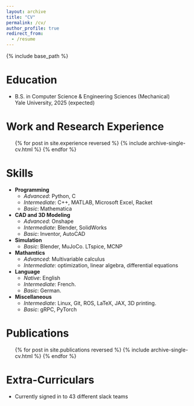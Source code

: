 ```yaml
---
layout: archive
title: "CV"
permalink: /cv/
author_profile: true
redirect_from:
  - /resume
---
```


{% include base_path %}

Education
======
* B.S. in Computer Science & Engineering Sciences (Mechanical)<br>Yale University, 2025 (expected)

Work and Research Experience
======
  <ul>{% for post in site.experience reversed %}
    {% include archive-single-cv.html %}
  {% endfor %}</ul>


Skills
======
* **Programming**
    * _Advanced_: Python, C
    *  _Intermediate_: C++, MATLAB, Microsoft Excel, Racket 
    * _Basic_: Mathematica
* **CAD and 3D Modeling**
    * _Advanced_: Onshape
    * _Intermediate_: Blender, SolidWorks
    * _Basic_: Inventor, AutoCAD
* **Simulation**
    * _Basic_: Blender, MuJoCo. LTspice, MCNP
* **Mathamtics**
    * _Advanced_: Multivariable calculus
    * _Intermediate_: optimization, linear algebra, differential equations
* **Language**
    * _Native_: English
    * _Intermediate_: French.
    * _Basic_: German.
* **Miscellaneous**
    * _Intermediate_: Linux, Git, ROS, LaTeX, JAX, 3D printing.
    * _Basic_: gRPC, PyTorch


Publications
======
  <ul>{% for post in site.publications reversed %}
    {% include archive-single-cv.html %}
  {% endfor %}</ul>
  
  
Extra-Curriculars
======
* Currently signed in to 43 different slack teams
